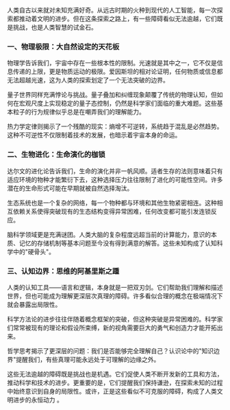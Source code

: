 人类自古以来就对未知充满好奇。从远古时期的火种到现代的人工智能，每一次探索都推动着文明的进步。但在这条探索之路上，有一些障碍看似无法逾越，它们既是挑战，也是人类智慧的试金石。

### 一、物理极限：大自然设定的天花板

物理学告诉我们，宇宙中存在一些根本性的限制。光速就是其中之一，它不仅是信息传递的上限，更是物质运动的极限。爱因斯坦的相对论证明，任何物质或信息都无法超越光速，这为人类的探索划定了一个无法突破的边界。

量子世界同样充满悖论与挑战。量子叠加和纠缠现象颠覆了传统的物理认知，但如何在宏观尺度上实现稳定的量子态控制，仍然是科学家们面临的重大难题。这些基本粒子的行为规律似乎总是在嘲弄我们的理解能力。

热力学定律则揭示了一个残酷的现实：熵增不可逆转，系统趋于混乱是必然趋势。这种不可逆性不仅限制着技术的发展，也暗示着宇宙本身的命运。

### 二、生物进化：生命演化的枷锁

达尔文的进化论告诉我们，生命的演化并非一帆风顺。适者生存的法则意味着只有适应环境的物种才能繁衍下去，这种选择压力往往限制了进化的可能性空间。许多潜在的生命形式可能在早期就被自然选择淘汰。

生态系统也是一个复杂的网络，每一个物种都与环境和其他生物紧密相连。这种相互依赖关系使得突破现有的生态结构变得异常困难，任何改变都可能引发连锁反应。

脑科学领域更是充满谜团。人类大脑的复杂程度远超当前的计算能力，意识的本质、记忆的存储机制等基本问题至今没有得到满意的解答。这些未知构成了认知科学中的"硬骨头"。

### 三、认知边界：思维的阿基里斯之踵

人类的认知工具——语言和逻辑，本身就是一把双刃剑。它们帮助我们理解和描述世界，但也可能成为理解更深层次真理的障碍。许多看似合理的概念在极端情况下就会暴露出局限性。

科学方法论的进步往往伴随着概念框架的突破，但这种突破是异常困难的。科学家们常常被现有的理论和假设所束缚，新的视角需要巨大的勇气和创造力才能开拓出来。

哲学思考揭示了更深层的问题：我们是否能够完全理解自己？认识论中的"知识边界"提醒我们，有些真理可能永远处于可理解的边缘之外。

这些无法逾越的障碍既是挑战也是机遇。它们促使人类不断开发新的工具和方法，推动科学和技术的进步。更重要的是，它们提醒我们保持谦逊，在探索未知的过程中始终意识到自身的局限性。或许，正是这些看似不可克服的障碍，构成了人类文明进步的永恒动力
。